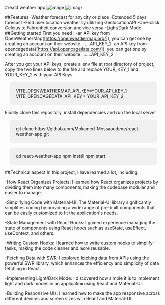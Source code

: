 #react weather app
![image](https://github.com/user-attachments/assets/474705dc-8e43-4c09-829c-70589577c044)
![image](https://github.com/user-attachments/assets/7792256a-4c0e-4f3f-a383-5f7fa7ccfd90)

##Features
-Weather forecast for any city or place
-Extended 5 days forecast
-Find user location weather by utilizing GeolocationAPI
-One-click Celcius to Fahrenheit conversion and vice versa
-Light/Dark Mode
##Getting started
First you need :
-an API key from OpenWeatherMap([https://openweathermap.org/]), you can get one by creating an account on their website........API_KEY_1
-an API key from opencagedata([https://api.opencagedata.com/]), you can get one by creating an account on their website.........API_KEY_2

After you got your API keys, create a .env file at root directory of project, copy the two lines below to the file and replace YOUR_KEY_1 and YOUR_KEY_2 with your API Keys.
<div style="background-color: #f0f0f0; padding: 20px; border-radius: 10px;margin:15px 15px">
   VITE_OPENWEATHERMAP_API_KEY=YOUR_API_KEY_1
   VITE_OPENCAGEDATA_API_KEY = YOUR_API_KEY_2
</div>
Finally clone this repository, install dependencies and run the local server
<div style="background-color: #f0f0f0; padding: 20px; border-radius: 10px;margin:15px 15px">
git clone https://github.com/Mohamed-Messaoudene/react-weather-app.git 
</div>
<div style="background-color: #f0f0f0; padding: 20px; border-radius: 10px;margin:15px 15px">
  cd react-weather-app
  npm install
  npm start
</div>
##Technical aspect
In this project, I have learned a lot, including:

-How React Organizes Projects: I learned how React organizes projects by dividing them into many components, making the codebase modular and easier to manage.

-Simplifying Code with Material-UI: The Material-UI library significantly simplifies coding by providing a wide range of pre-built components that can be easily customized to fit the application's needs.

-State Management with React Hooks: I gained experience managing the state of components using React hooks such as useState, useEffect, useContext, and others.

-Writing Custom Hooks: I learned how to write custom hooks to simplify tasks, making the code cleaner and more reusable.

-Fetching Data with SWR: I explored fetching data from APIs using the powerful SWR library, which enhances the efficiency and simplicity of data fetching in React.

-Implementing Light/Dark Mode: I discovered how simple it is to implement light and dark modes in an application using React and Material-UI.

-Building Responsive UIs: I learned how to make the app responsive across different devices and screen sizes with React and Material-UI.
